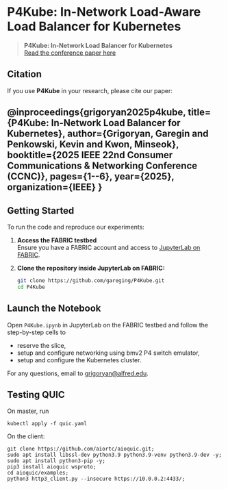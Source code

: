 # P4Kube: In-Network Load-Aware Load Balancer for Kubernetes

> **P4Kube: In-Network Load Balancer for Kubernetes**  
> [Read the conference paper here](https://scholar.google.com/citations?view_op=view_citation&hl=en&user=D8zUvAMAAAAJ&sortby=pubdate&citation_for_view=D8zUvAMAAAAJ:3fE2CSJIrl8C)

## Citation

If you use **P4Kube** in your research, please cite our paper:

@inproceedings{grigoryan2025p4kube,
title={P4Kube: In-Network Load Balancer for Kubernetes},
author={Grigoryan, Garegin and Penkowski, Kevin and Kwon, Minseok},
booktitle={2025 IEEE 22nd Consumer Communications & Networking Conference (CCNC)},
pages={1--6},
year={2025},
organization={IEEE}
}
---

## Getting Started

To run the code and reproduce our experiments:

1. **Access the FABRIC testbed**  
   Ensure you have a FABRIC account and access to [JupyterLab on FABRIC](https://learn.fabric-testbed.net/).

2. **Clone the repository inside JupyterLab on FABRIC:**
   ```bash
   git clone https://github.com/gareging/P4Kube.git
   cd P4Kube

## Launch the Notebook

Open `P4Kube.ipynb` in JupyterLab on the FABRIC testbed and follow the step-by-step cells to 
- reserve the slice,
- setup and configure networking using bmv2 P4 switch emulator,
- setup and configure the Kubernetes cluster.

For any questions, email to grigoryan@alfred.edu.

## Testing QUIC

On master, run 

   ```
   kubectl apply -f quic.yaml
   ```

On the client:

   ```
   git clone https://github.com/aiortc/aioquic.git;
   sudo apt install libssl-dev python3.9 python3.9-venv python3.9-dev -y;
   sudo apt install python3-pip -y;
   pip3 install aioquic wsproto;
   cd aioquic/examples;
   python3 http3_client.py --insecure https://10.0.0.2:4433/;
   ```

